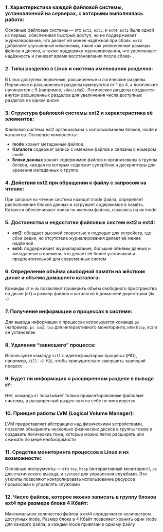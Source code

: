 
###  1. **Характеристика каждой файловой системы, установленной на серверах, с которыми выполнялась работа**: 
Основные файловые системы — это `ext2`, `ext3`, и `ext4`. `ext2` была одной из первых, обеспечивая быстрый доступ, но не поддерживает журналирование, что делает её менее надёжной при сбоях. `ext4` добавляет улучшенные механизмы, такие как увеличенные размеры файлов и дисков, а также поддержку журналирования, что увеличивает надёжность и снижает время восстановления после сбоев​-   .
### 2.   **Типы разделов в Linux и система именования разделов**: 
В Linux доступны первичные, расширенные и логические разделы. Первичные и расширенные разделы нумеруются от 1 до 4, а логические начинаются с 5 (например, `/dev/sda5`). Логические разделы создаются внутри расширенных разделов для увеличения числа доступных разделов на одном диске​
### 3.   **Структура файловой системы ext2 и характеристика её элементов**: 
Файловая система ext2 организована с использованием блоков, inode и каталогов. Основные компоненты:
-   **Inode** хранит метаданные файлов.
-   **Каталоги** содержат записи с именами файлов и связаны с номером inode.
-   **Блоки данных** хранят содержимое файлов и организованы в группы блоков, каждая из которых содержит суперблок и дескрипторы для хранения метаданных о группе​
###  4.   **Действия ext2 при обращении к файлу с запросом на чтение**: 
При запросе на чтение система находит inode файла, определяет расположение блоков данных и загружает содержимое в память. Каталоги обеспечивают поиск по именам файлов, ссылаясь на их inode​
### 5.   **Достоинства и недостатки файловых систем ext2 и ext4**:
-   **ext2**: обладает высокой скоростью и подходит для устройств, где сбои редки, но отсутствие журналирования делает её менее надёжной.
-   **ext4**: поддерживает журналирование, большие объёмы данных и метаданные о времени, что делает её более устойчивой и предпочтительной для современных систем​
### 6.   **Определение объёма свободной памяти на жёстком диске и объёма домашнего каталога**: 
Команды `df` и `du` позволяют проверить объём свободного пространства на диске (`df`) и размер файлов и каталогов в домашней директории (`du ~`)​
### 7.   **Получение информации о процессах в системе**: 
Для вывода информации о процессах используется команда `ps` (например, `ps aux`), `top` для интерактивного мониторинга, или `htop`, если он установлен​
### 8.   **Удаление “зависшего” процесса**: 
Используйте команду `kill` с идентификатором процесса (PID), например, `kill -9 PID`, чтобы принудительно завершить зависший процесс​
### 9.   **Будет ли информация о расширенном разделе в выводе `df`**: 
Нет, команда `df` показывает только примонтированные файловые системы, а расширенный раздел сам по себе не монтируется​
### 10.   **Принцип работы LVM (Logical Volume Manager)**: 
LVM предоставляет абстракцию над физическими устройствами, позволяя объединять несколько физических дисков в группы томов и создавать логические тома, которые можно легко расширять или сжимать по мере необходимости​
### 11.   **Средства мониторинга процессов в Linux и их возможности**: 
Основные инструменты — это `top`, `htop` (интерактивный мониторинг), `ps` для статического вывода, и `systemd` для управления службами. Эти утилиты позволяют контролировать использование ресурсов процессами и управлять службами​
### 12.   **Число файлов, которое можно записать в группу блоков ext4 при размере блока 4 Кбайт**: 
Максимальное количество файлов в ext4 определяется количеством доступных inode. Размер блока в 4 Кбайт позволяет хранить один inode для каждого файла, а каждый inode привязан к одному файлу​

